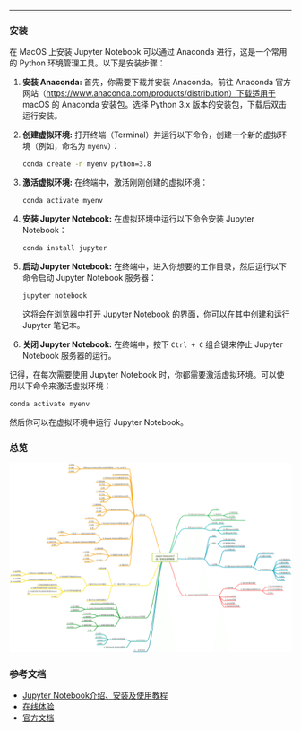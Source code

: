 
<article-title title="Jupyter安装"></article-title>

<article-meta created="2023年8月15日" updated="2023年8月15日"></article-meta>

---

### 安装
在 MacOS 上安装 Jupyter Notebook 可以通过 Anaconda 进行，这是一个常用的 Python 环境管理工具。以下是安装步骤：

1. **安装 Anaconda:**
   首先，你需要下载并安装 Anaconda。前往 Anaconda 官方网站（https://www.anaconda.com/products/distribution）下载适用于 macOS 的 Anaconda 安装包。选择 Python 3.x 版本的安装包，下载后双击运行安装。

2. **创建虚拟环境:**
   打开终端（Terminal）并运行以下命令，创建一个新的虚拟环境（例如，命名为 `myenv`）：

   ```bash
   conda create -n myenv python=3.8
   ```

3. **激活虚拟环境:**
   在终端中，激活刚刚创建的虚拟环境：

   ```bash
   conda activate myenv
   ```

4. **安装 Jupyter Notebook:**
   在虚拟环境中运行以下命令安装 Jupyter Notebook：

   ```bash
   conda install jupyter
   ```

5. **启动 Jupyter Notebook:**
   在终端中，进入你想要的工作目录，然后运行以下命令启动 Jupyter Notebook 服务器：

   ```bash
   jupyter notebook
   ```

   这将会在浏览器中打开 Jupyter Notebook 的界面，你可以在其中创建和运行 Jupyter 笔记本。

6. **关闭 Jupyter Notebook:**
   在终端中，按下 `Ctrl + C` 组合键来停止 Jupyter Notebook 服务器的运行。

记得，在每次需要使用 Jupyter Notebook 时，你都需要激活虚拟环境。可以使用以下命令来激活虚拟环境：

```bash
conda activate myenv
```

然后你可以在虚拟环境中运行 Jupyter Notebook。

### 总览
![img.png](static/img.png) 

### 参考文档
* [Jupyter Notebook介绍、安装及使用教程](https://zhuanlan.zhihu.com/p/33105153)
* [在线体验](https://jupyter.org/try-jupyter/lab/)
* [官方文档](https://jupyter-server.readthedocs.io/en/latest/users/index.html)